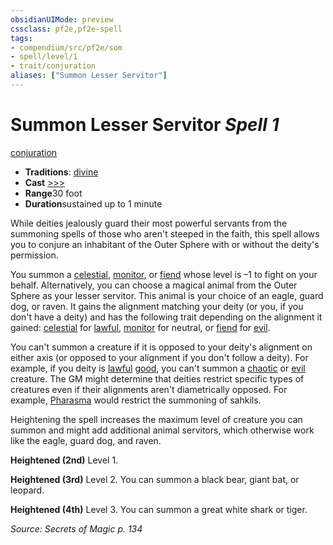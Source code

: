 ```yaml
---
obsidianUIMode: preview
cssclass: pf2e,pf2e-spell
tags:
- compendium/src/pf2e/som
- spell/level/1
- trait/conjuration
aliases: ["Summon Lesser Servitor"]
---
```

# Summon Lesser Servitor *Spell 1*   
[conjuration](../../Rules/traits/conjuration.md)  

- **Traditions**: [divine](../../Rules/traits/divine.md)
- **Cast** [>>>](../../Rules/core-rulebook/chapter-9-playing-the-game.md#Actions "Three-Action") 
- **Range**30 foot
- **Duration**sustained up to 1 minute

While deities jealously guard their most powerful servants from the summoning spells of those who aren't steeped in the faith, this spell allows you to conjure an inhabitant of the Outer Sphere with or without the deity's permission.

You summon a [celestial](../../Rules/traits/celestial.md), [monitor](../../Rules/traits/monitor.md), or [fiend](../../Rules/traits/fiend.md) whose level is –1 to fight on your behalf. Alternatively, you can choose a magical animal from the Outer Sphere as your lesser servitor. This animal is your choice of an eagle, guard dog, or raven. It gains the alignment matching your deity (or you, if you don't have a deity) and has the following trait depending on the alignment it gained: [celestial](../../Rules/traits/celestial.md) for [lawful](../../Rules/traits/lawful.md), [monitor](../../Rules/traits/monitor.md) for neutral, or [fiend](../../Rules/traits/fiend.md) for [evil](../../Rules/traits/evil.md).

You can't summon a creature if it is opposed to your deity's alignment on either axis (or opposed to your alignment if you don't follow a deity). For example, if you deity is [lawful](../../Rules/traits/lawful.md) [good](../../Rules/traits/good.md), you can't summon a [chaotic](../../Rules/traits/chaotic.md) or [evil](../../Rules/traits/evil.md) creature. The GM might determine that deities restrict specific types of creatures even if their alignments aren't diametrically opposed. For example, [Pharasma](../setting/deities/pharasma.md) would restrict the summoning of sahkils.

Heightening the spell increases the maximum level of creature you can summon and might add additional animal servitors, which otherwise work like the eagle, guard dog, and raven.

**Heightened (2nd)** Level 1.

**Heightened (3rd)** Level 2. You can summon a black bear, giant bat, or leopard.

**Heightened (4th)** Level 3. You can summon a great white shark or tiger.

*Source: Secrets of Magic p. 134*